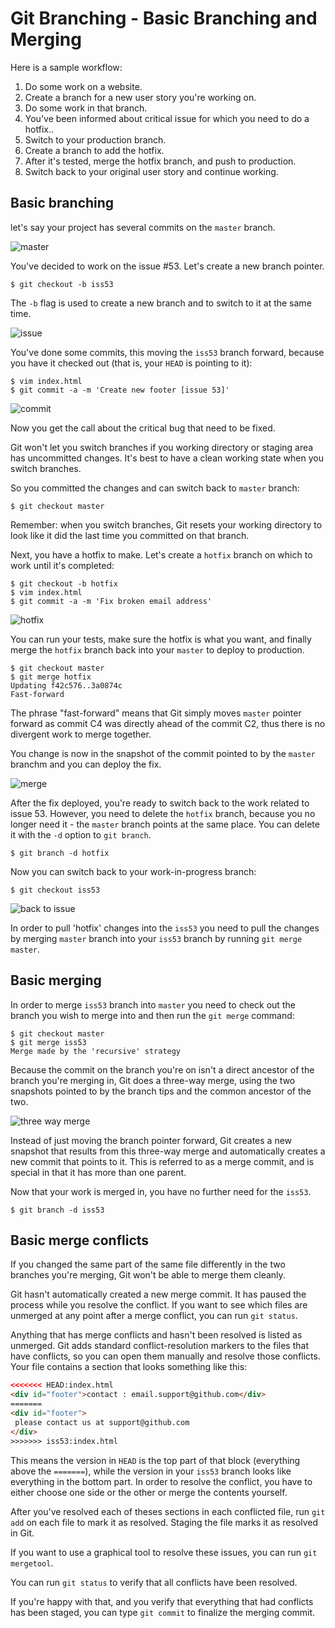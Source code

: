 # Git Branching - Basic Branching and Merging

Here is a sample workflow:

1. Do some work on a website.
2. Create a branch for a new user story you're working on.
3. Do some work in that branch.
4. You've been informed about critical issue for which you need to do a hotfix..
5. Switch to your production branch.
6. Create a branch to add the hotfix.
7. After it's tested, merge the hotfix branch, and push to production.
8. Switch back to your original user story and continue working.

## Basic branching

let's say your project has several commits on the `master` branch.

![master](img/master2.png)

You've decided to work on the issue #53. Let's create a new branch pointer.

```
$ git checkout -b iss53
```

The `-b` flag is used to create a new branch and to switch to it at the same time.

![issue](img/issue.png)

You've done some commits, this moving the `iss53` branch forward, because you have it checked out (that is, your `HEAD` is pointing to it):

```console
$ vim index.html
$ git commit -a -m 'Create new footer [issue 53]'
```

![commit](img/commit2.png)

Now you get the call about the critical bug that need to be fixed.

Git won't let you switch branches if you working directory or staging area has uncommitted changes. It's best to have a clean working state when you switch branches.

So you committed the changes and can switch back to `master` branch:

```console
$ git checkout master
```

Remember: when you switch branches, Git resets your working directory to look like it did the last time you committed on that branch.

Next, you have a hotfix to make. Let's create a `hotfix` branch on which to work until it's completed:

```console
$ git checkout -b hotfix
$ vim index.html
$ git commit -a -m 'Fix broken email address'
```

![hotfix](img/hotfix.png)

You can run your tests, make sure the hotfix is what you want, and finally merge the `hotfix` branch back into your `master` to deploy to production.

```console
$ git checkout master
$ git merge hotfix
Updating f42c576..3a0874c
Fast-forward
```

The phrase "fast-forward" means that Git simply moves `master` pointer forward as commit C4 was directly ahead of the commit C2, thus there is no divergent work to merge together.

You change is now in the snapshot of the commit pointed to by the `master` branchm and you can deploy the fix.

![merge](img/merge.png)

After the fix deployed, you're ready to switch back to the work related to issue 53. However, you need to delete the `hotfix` branch, because you no longer need it - the `master` branch points at the same place. You can delete it with the `-d` option to `git branch`.

```console
$ git branch -d hotfix
```

Now you can switch back to your work-in-progress branch:

```console
$ git checkout iss53
```

![back to issue](img/backtoissue.png)

In order to pull 'hotfix' changes into the `iss53` you need to pull the changes by merging `master` branch into your `iss53` branch by running `git merge master`.

## Basic  merging

In order to merge `iss53` branch into `master` you need to check out the branch you wish to merge into and then run the `git merge` command:

```console
$ git checkout master
$ git merge iss53
Merge made by the 'recursive' strategy
```

Because the commit on the branch you're on isn't a direct ancestor of the branch you're merging in, Git does a three-way merge, using the two snapshots pointed to by the branch tips and the common ancestor of the two.

![three way merge](img/threeway.png)

Instead of just moving the branch pointer forward, Git creates a new snapshot that results from this three-way merge and automatically creates a new commit that points to it. This is referred to as a merge commit, and is special in that it has more than one parent.

Now that your work is merged in, you have no further need for the `iss53`. 

```
$ git branch -d iss53
```

## Basic merge conflicts

If you changed the same part of the same file differently in the two branches you're merging, Git won't be able to merge them cleanly.

Git hasn't automatically created a new merge commit. It has paused the process while you resolve the conflict. If you want to see which files are unmerged at any point after a merge conflict, you can run `git status`.

Anything that has merge conflicts and hasn't been resolved is listed as unmerged. Git adds standard conflict-resolution markers to the files that have conflicts, so you can open them manually and resolve those conflicts. Your file contains a section that looks something like this:

```html
<<<<<<< HEAD:index.html
<div id="footer">contact : email.support@github.com</div>
=======
<div id="footer">
 please contact us at support@github.com
</div>
>>>>>>> iss53:index.html
```

This means the version in `HEAD` is the top part of that block (everything above the `=======`), while the version in your `iss53` branch looks like everything in the bottom part. In order to resolve the conflict, you have to either choose one side or the other or merge the contents yourself.

After you've resolved each of theses sections in each conflicted file, run `git add` on each file to mark it as resolved. Staging the file marks it as resolved in Git.

If you want to use a graphical tool to resolve these issues, you can run `git mergetool`.

You can run `git status` to verify that all conflicts have been resolved.

If you're happy with that, and you verify that everything that had conflicts has been staged, you can type `git commit` to finalize the merging commit.


